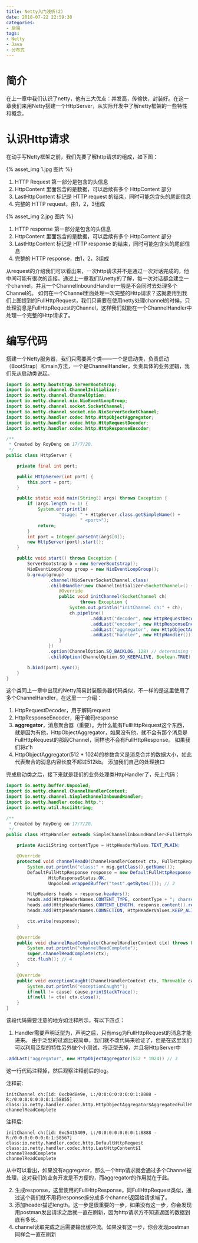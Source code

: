 ```yaml
---
title: Netty入门浅析(2)
date: 2018-07-22 22:59:38
categories: 
- 后端
tags:
- Netty
- Java
- 分布式
---
```


# 简介

在上一章中我们认识了netty，他有三大优点：并发高，传输快，封装好。在这一章我们来用Netty搭建一个HttpServer，从实际开发中了解netty框架的一些特性和概念。

# 认识Http请求

在动手写Netty框架之前，我们先要了解http请求的组成，如下图：

{% asset_img 1.jpg 图片 %}

1. HTTP Request 第一部分是包含的头信息
2. HttpContent 里面包含的是数据，可以后续有多个 HttpContent 部分
3. LastHttpContent 标记是 HTTP request 的结束，同时可能包含头的尾部信息
4. 完整的 HTTP request，由1，2，3组成

{% asset_img 2.jpg 图片 %}

1. HTTP response 第一部分是包含的头信息
2. HttpContent 里面包含的是数据，可以后续有多个 HttpContent 部分
3. LastHttpContent 标记是 HTTP response 的结束，同时可能包含头的尾部信息
4. 完整的 HTTP response，由1，2，3组成

从request的介绍我们可以看出来，一次http请求并不是通过一次对话完成的，他中间可能有很次的连接。通过上一章我们队netty的了解，每一次对话都会建立一个channel，并且一个ChannelInboundHandler一般是不会同时去处理多个Channel的。
如何在一个Channel里面处理一次完整的Http请求？这就要用到我们上图提到的FullHttpRequest，我们只需要在使用netty处理channel的时候，只处理消息是FullHttpRequest的Channel，这样我们就能在一个ChannelHandler中处理一个完整的Http请求了。

# 编写代码

搭建一个Netty服务器，我们只需要两个类——一个是启动类，负责启动（BootStrap）和main方法，一个是ChannelHandler，负责具体的业务逻辑，我们先从启动类说起。

```java
import io.netty.bootstrap.ServerBootstrap;
import io.netty.channel.ChannelInitializer;
import io.netty.channel.ChannelOption;
import io.netty.channel.nio.NioEventLoopGroup;
import io.netty.channel.socket.SocketChannel;
import io.netty.channel.socket.nio.NioServerSocketChannel;
import io.netty.handler.codec.http.HttpObjectAggregator;
import io.netty.handler.codec.http.HttpRequestDecoder;
import io.netty.handler.codec.http.HttpResponseEncoder;

/**
 * Created by RoyDeng on 17/7/20.
 */
public class HttpServer {

    private final int port;

    public HttpServer(int port) {
        this.port = port;
    }

    public static void main(String[] args) throws Exception {
        if (args.length != 1) {
            System.err.println(
                    "Usage: " + HttpServer.class.getSimpleName() +
                            " <port>");
            return;
        }
        int port = Integer.parseInt(args[0]);
        new HttpServer(port).start();
    }

    public void start() throws Exception {
        ServerBootstrap b = new ServerBootstrap();
        NioEventLoopGroup group = new NioEventLoopGroup();
        b.group(group)
                .channel(NioServerSocketChannel.class)
                .childHandler(new ChannelInitializer<SocketChannel>() {
                    @Override
                    public void initChannel(SocketChannel ch)
                            throws Exception {
                        System.out.println("initChannel ch:" + ch);
                        ch.pipeline()
                                .addLast("decoder", new HttpRequestDecoder())   // 1
                                .addLast("encoder", new HttpResponseEncoder())  // 2
                                .addLast("aggregator", new HttpObjectAggregator(512 * 1024))    // 3
                                .addLast("handler", new HttpHandler());        // 4
                    }
                })
                .option(ChannelOption.SO_BACKLOG, 128) // determining the number of connections queued
                .childOption(ChannelOption.SO_KEEPALIVE, Boolean.TRUE);

        b.bind(port).sync();
    }
}
```

这个类同上一章中出现的Netty简易封装服务器代码类似，不一样的是这里使用了多个ChannelHandler，在这里一一介绍：

1. HttpRequestDecoder，用于解码request
2. HttpResponseEncoder，用于编码response
3. **aggregator**，消息聚合器（重要）。为什么能有FullHttpRequest这个东西，就是因为有他，HttpObjectAggregator，如果没有他，就不会有那个消息是FullHttpRequest的那段Channel，同样也不会有FullHttpResponse。
如果我们将z'h
4. HttpObjectAggregator(512 * 1024)的参数含义是消息合并的数据大小，如此代表聚合的消息内容长度不超过512kb。
添加我们自己的处理接口

完成启动类之后，接下来就是我们的业务处理类HttpHandler了，先上代码：

```java
import io.netty.buffer.Unpooled;
import io.netty.channel.ChannelHandlerContext;
import io.netty.channel.SimpleChannelInboundHandler;
import io.netty.handler.codec.http.*;
import io.netty.util.AsciiString;

/**
 * Created by RoyDeng on 17/7/20.
 */
public class HttpHandler extends SimpleChannelInboundHandler<FullHttpRequest> { // 1

    private AsciiString contentType = HttpHeaderValues.TEXT_PLAIN;

    @Override
    protected void channelRead0(ChannelHandlerContext ctx, FullHttpRequest msg) throws Exception {
        System.out.println("class:" + msg.getClass().getName());
        DefaultFullHttpResponse response = new DefaultFullHttpResponse(HttpVersion.HTTP_1_1,
                HttpResponseStatus.OK,
                Unpooled.wrappedBuffer("test".getBytes())); // 2

        HttpHeaders heads = response.headers();
        heads.add(HttpHeaderNames.CONTENT_TYPE, contentType + "; charset=UTF-8");
        heads.add(HttpHeaderNames.CONTENT_LENGTH, response.content().readableBytes()); // 3
        heads.add(HttpHeaderNames.CONNECTION, HttpHeaderValues.KEEP_ALIVE);

        ctx.write(response);
    }

    @Override
    public void channelReadComplete(ChannelHandlerContext ctx) throws Exception {
        System.out.println("channelReadComplete");
        super.channelReadComplete(ctx);
        ctx.flush(); // 4
    }

    @Override
    public void exceptionCaught(ChannelHandlerContext ctx, Throwable cause) throws Exception {
        System.out.println("exceptionCaught");
        if(null != cause) cause.printStackTrace();
        if(null != ctx) ctx.close();
    }
}
```

该段代码需要注意的地方如注释所示，有以下四点：

1. Handler需要声明泛型为<FullHttpRequest>，声明之后，只有msg为FullHttpRequest的消息才能进来。
由于泛型的过滤比较简单，我们就不改代码来验证了，但是在这里我们可以利用泛型的特性另外做个小测试，将泛型去掉，并且将HttpServer中

```java
.addLast("aggregator", new HttpObjectAggregator(512 * 1024)) // 3
```

这一行代码注释掉，然后观察注释前后的log。

注释前:

```log
initChannel ch:[id: 0xcb9d8e9e, L:/0:0:0:0:0:0:0:1:8888 - R:/0:0:0:0:0:0:0:1:58855]
class:io.netty.handler.codec.http.HttpObjectAggregator$AggregatedFullHttpRequest
channelReadComplete
```

注释后:

```log
initChannel ch:[id: 0xc5415409, L:/0:0:0:0:0:0:0:1:8888 - R:/0:0:0:0:0:0:0:1:58567]
class:io.netty.handler.codec.http.DefaultHttpRequest
class:io.netty.handler.codec.http.LastHttpContent$1
channelReadComplete
channelReadComplete
```

从中可以看出，如果没有aggregator，那么一个http请求就会通过多个Channel被处理，这对我们的业务开发是不方便的，而aggregator的作用就在于此。

2. 生成response，这里使用的FullHttpResponse，同FullHttpRequest类似，通过这个我们就不用将response拆分成多个channel返回给请求端了。
3. 添加header描述length。这一步是很重要的一步，如果没有这一步，你会发现用postman发出请求之后就一直在刷新，因为http请求方不知道返回的数据到底有多长。
4. channel读取完成之后需要输出缓冲流。如果没有这一步，你会发现postman同样会一直在刷新

